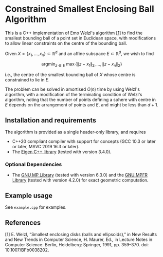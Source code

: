 # Constrained Smallest Enclosing Ball Algorithm
This is a C++ implementation of Emo Welzl's algorithm [[1]](#bib1) to find the smallest bounding ball of a point set in Euclidean space, with modifications to allow linear constraints on the centre of the bounding ball. 

Given $X = \{x_1, \ldots, x_n\} \subset \mathbb{R}^d$ and an affine subspace $E \subset \mathbb{R}^d$, we wish to find
```math
\mathrm{argmin}_{z \in E} \ \max \{\| z - x_1\|_2, \ldots, \|z - x_n\|_2 \}
```
i.e., the centre of the smallest bounding ball of $X$ whose centre is constrained to lie in $E$.

The problem can be solved in amortised $O(n)$ time by using Welzl's algorithm, with a modification of the terminating condition of Welzl's algorithm, noting that the number of points defining a sphere with centre in $E$ depends on the arrangement of points and $E$, and might be less than $d+1$. 

## Installation and requirements
The algorithm is provided as a single header-only library, and requires
- C++20 compliant compiler with support for concepts (GCC 10.3 or later or later, MSVC 2019 16.3 or later).
- The [Eigen C++ library](https://eigen.tuxfamily.org/index.php?title=Main_Page) (tested with version 3.4.0).

### Optional Dependencies
- The [GNU MP Library](https://gmplib.org/) (tested with version 6.3.0) and the [GNU MPFR Library](https://www.mpfr.org/) (tested with version 4.2.0) for exact geometric computation.

## Example usage
See `example.cpp` for examples.

## References

<a name="bib1">[1]</a> E. Welzl, “Smallest enclosing disks (balls and ellipsoids),” in New Results and New Trends in Computer Science, H. Maurer, Ed., in Lecture Notes in Computer Science. Berlin, Heidelberg: Springer, 1991, pp. 359–370. doi: 10.1007/BFb0038202.

